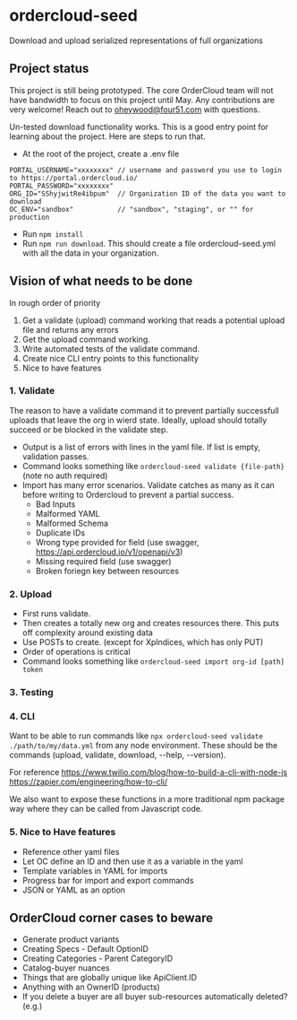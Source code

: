 # ordercloud-seed
Download and upload serialized representations of full organizations

## Project status

This project is still being prototyped. The core OrderCloud team will not have bandwidth to focus on this project until May. Any contributions are very welcome! Reach out to oheywood@four51.com with questions. 

Un-tested download functionality works. This is a good entry point for learning about the project. Here are steps to run that. 
- At the root of the project, create a .env file
```
PORTAL_USERNAME="xxxxxxxx" // username and password you use to login to https://portal.ordercloud.io/
PORTAL_PASSWORD="xxxxxxxx"
ORG_ID="SShyjwitRe4ibpum"  // Organization ID of the data you want to download
OC_ENV="sandbox"           // "sandbox", "staging", or "" for production
```
- Run `npm install`
- Run `npm run download`. This should create a file ordercloud-seed.yml with all the data in your organization. 


## Vision of what needs to be done 

In rough order of priority
1. Get a validate (upload) command working that reads a potential upload file and returns any errors
2. Get the upload command working.
3. Write automated tests of the validate command.
4. Create nice CLI entry points to this functionality
5. Nice to have features

### 1. Validate 

The reason to have a validate command it to prevent partially successfull uploads that leave the org in wierd state. Ideally, upload should totally succeed or be blocked in the validate step.

- Output is a list of errors with lines in the yaml file. If list is empty, validation passes.
- Command looks something like `ordercloud-seed validate {file-path}` (note no auth required)  
- Import has many error scenarios. Validate catches as many as it can before writing to Ordercloud to prevent a partial success. 
  - Bad Inputs
  - Malformed YAML
  - Malformed Schema
  - Duplicate IDs
  - Wrong type provided for field (use swagger, https://api.ordercloud.io/v1/openapi/v3)
  - Missing required field (use swagger)
  - Broken foriegn key between resources
  
### 2. Upload 
- First runs validate.
- Then creates a totally new org and creates resources there. This puts off complexity around existing data 
- Use POSTs to create. (except for XpIndices, which has only PUT)
- Order of operations is critical 
- Command looks something like `ordercloud-seed import org-id [path] token`

### 3. Testing

### 4. CLI

Want to be able to run commands like `npx ordercloud-seed validate ./path/to/my/data.yml` from any node environment. These should be the commands (upload, validate, download, --help, --version). 

For reference
https://www.twilio.com/blog/how-to-build-a-cli-with-node-js
https://zapier.com/engineering/how-to-cli/

We also want to expose these functions in a more traditional npm package way where they can be called from Javascript code. 

### 5. Nice to Have features
- Reference other yaml files
- Let OC define an ID and then use it as a variable in the yaml
- Template variables in YAML for imports
- Progress bar for import and export commands
- JSON or YAML as an option

## OrderCloud corner cases to beware
- Generate product variants
- Creating Specs - Default OptionID
- Creating Categories - Parent CategoryID
- Catalog-buyer nuances
- Things that are globally unique like ApiClient.ID
- Anything with an OwnerID (products)
- If you delete a buyer are all buyer sub-resources automatically deleted? (e.g.)

